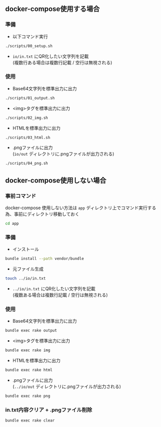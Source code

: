## docker-compose使用する場合
### 準備
* 以下コマンド実行
```bash
./scripts/00_setup.sh
```
* `io/in.txt` にQR化したい文字列を記載  
(複数行ある場合は複数行記載 / 空行は無視される)

### 使用
* Base64文字列を標準出力に出力
```bash
./scripts/01_output.sh
```
* \<img\>タグを標準出力に出力
```bash
./scripts/02_img.sh
```
* HTMLを標準出力に出力
```bash
./scripts/03_html.sh
```
* .pngファイルに出力  
(`io/out` ディレクトリに.pngファイルが出力される)
```bash
./scripts/04_png.sh
```

## docker-compose使用しない場合
### 事前コマンド
docker-compose 使用しない方法は `app` ディレクトリ上でコマンド実行する為、事前にディレクトリ移動しておく
```bash
cd app
```
### 準備
* インストール
```bash
bundle install --path vendor/bundle
```
* 元ファイル生成
```bash
touch ../io/in.txt
```
* `../io/in.txt` にQR化したい文字列を記載  
(複数ある場合は複数行記載 / 空行は無視される)

### 使用
* Base64文字列を標準出力に出力
```bash
bundle exec rake output
```
* \<img\>タグを標準出力に出力
```bash
bundle exec rake img
```
* HTMLを標準出力に出力
```bash
bundle exec rake html
```
* .pngファイルに出力  
(`../io/out` ディレクトリに.pngファイルが出力される)
```bash
bundle exec rake png
```

### in.txt内容クリア + .pngファイル削除
```bash
bundle exec rake clear
```

